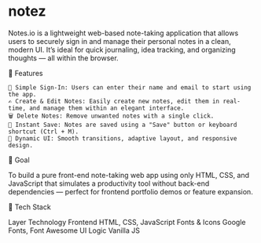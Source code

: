 # notez
Notes.io is a lightweight web-based note-taking application that allows users to securely sign in and manage their personal notes in a clean, modern UI. It’s ideal for quick journaling, idea tracking, and organizing thoughts — all within the browser.

📌 Features

    🔐 Simple Sign-In: Users can enter their name and email to start using the app.
    ✍️ Create & Edit Notes: Easily create new notes, edit them in real-time, and manage them within an elegant interface.
    🗑️ Delete Notes: Remove unwanted notes with a single click.
    💾 Instant Save: Notes are saved using a "Save" button or keyboard shortcut (Ctrl + M).
    🧭 Dynamic UI: Smooth transitions, adaptive layout, and responsive design.

🎯 Goal

To build a pure front-end note-taking web app using only HTML, CSS, and JavaScript that simulates a productivity tool without back-end dependencies — perfect for frontend portfolio demos or feature expansion.

🧰 Tech Stack

Layer	Technology
Frontend	HTML, CSS, JavaScript
Fonts & Icons	Google Fonts, Font Awesome
UI Logic	Vanilla JS
